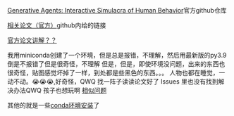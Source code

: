 [Generative Agents: Interactive Simulacra of Human Behavior](https://github.com/joonspk-research/generative_agents/tree/main)官方github仓库

[相关论文（官方）](2304.03442.pdf)github内给的链接

[官方论文讲解？？](https://www.youtube.com/watch?v=nKCJ3BMUy1s)

我用miniconda创建了一个环境，但是总是报错，不理解，然后用最新版的py3.9倒是不报错了但是很奇怪，不理解
但是，但是，即使环境没问题，出来的东西也很奇怪，贴图感觉坏掉了一样，到处都是些黑色的东西。。。
人物也都在睡觉，一动不动。😭😭😭,好奇怪，QWQ
找一阵子读读论文好了
Issues 里也没有找到解决办法QWQ 孩子也想玩啊
[相似问题](https://github.com/joonspk-research/generative_agents/issues/41)

其他的就是一些[conda环境安装](Python/虚拟环境食用指南)了

